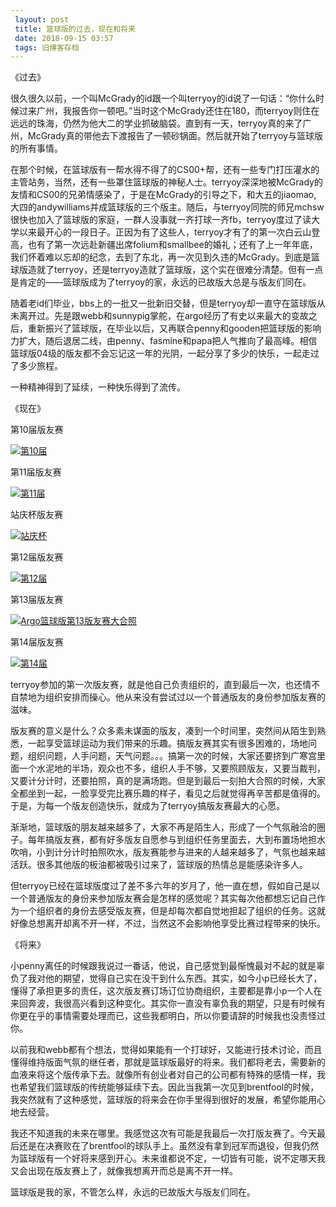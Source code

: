```yaml
---
 layout: post
 title: 篮球版的过去，现在和将来
 date: 2018-09-15 03:57
 tags: 旧博客存档
---
```

《过去》

很久很久以前，一个叫McGrady的id跟一个叫terryoy的id说了一句话：“你什么时候过来广州，我报告你一顿吧。”当时这个McGrady还住在180，而terryoy则住在远远的珠海，仍然为他大二的学业抓破脑袋。直到有一天，terryoy真的来了广州，McGrady真的带他去下渡报告了一顿砂锅面。然后就开始了terryoy与篮球版的所有事情。

在那个时候，在篮球版有一帮水得不得了的CS00+帮，还有一些专门打压灌水的主管站务，当然，还有一些罩住篮球版的神秘人士。terryoy深深地被McGrady的友情和CS00的兄弟情感染了，于是在McGrady的引导之下，和大五的jiaomao,
大四的andywilliams并成篮球版的三个版主。随后，与terryoy同院的师兄mchsw很快也加入了篮球版的家庭，一群人没事就一齐打球一齐fb，terryoy度过了读大学以来最开心的一段日子。正因为有了这些人，terryoy才有了的第一次白云山登高，也有了第一次远赴新疆出席folium和smallbee的婚礼；还有了上一年年底，我们怀着难以忘却的纪念，去到了东北，再一次见到久违的McGrady。到底是篮球版造就了terryoy，还是terryoy造就了篮球版，这个实在很难分清楚。但有一点是肯定的——篮球版成为了terryoy的家，永远的已故版大总是与版友们同在。

随着老id们毕业，bbs上的一批又一批新旧交替，但是terryoy却一直守在篮球版从未离开过。先是跟webb和sunnypig掌舵，在argo经历了有史以来最大的变故之后，重新振兴了篮球版，在毕业以后，又再联合penny和gooden把篮球版的影响力扩大，随后退居二线，由penny、fasmine和papa把人气推向了最高峰。相信篮球版04级的版友都不会忘记这一年的光阴，一起分享了多少的快乐，一起走过了多少旅程。

一种精神得到了延续，一种快乐得到了流传。



《现在》

第10届版友赛

[![第10届](http://imglf4.nosdn0.126.net/img/d3RhVFdGTXZTU3FWYjUvU0NEZTFhcE9EK2FtSlRnc3dtejNwMG90Q3N6WWo5eVEvM3k2VzJnPT0.jpg)](http://imglf4.nosdn0.126.net/img/d3RhVFdGTXZTU3FWYjUvU0NEZTFhcE9EK2FtSlRnc3dtejNwMG90Q3N6WWo5eVEvM3k2VzJnPT0.jpg)

第11届版友赛

[![第11届](http://imglf5.nosdn0.126.net/img/d3RhVFdGTXZTU3FWYjUvU0NEZTFhcnYzcWlxM0cxa0F1VU9RdWd2RWo0Z0NaUElqYmlQRVV3PT0.jpg)](http://imglf5.nosdn0.126.net/img/d3RhVFdGTXZTU3FWYjUvU0NEZTFhcnYzcWlxM0cxa0F1VU9RdWd2RWo0Z0NaUElqYmlQRVV3PT0.jpg)

站庆杯版友赛

[![站庆杯](http://imglf3.nosdn0.126.net/img/d3RhVFdGTXZTU3FWYjUvU0NEZTFhdThFbnBLdkprcEo4elM5bVd6eW5tU0FNTDJjOWhVeUxnPT0.jpg)](http://imglf3.nosdn0.126.net/img/d3RhVFdGTXZTU3FWYjUvU0NEZTFhdThFbnBLdkprcEo4elM5bVd6eW5tU0FNTDJjOWhVeUxnPT0.jpg)

第12届版友赛

[![第12届](http://imglf3.nosdn0.126.net/img/d3RhVFdGTXZTU3FWYjUvU0NEZTFhbFBmeFl0WmZZc2YrWmVsakI4bWJSUE5JOXVFRG9xUDRnPT0.jpg)](http://imglf3.nosdn0.126.net/img/d3RhVFdGTXZTU3FWYjUvU0NEZTFhbFBmeFl0WmZZc2YrWmVsakI4bWJSUE5JOXVFRG9xUDRnPT0.jpg)

第13届版友赛

[![Argo篮球版第13版友赛大合照](http://imglf4.nosdn0.126.net/img/d3RhVFdGTXZTU3FWYjUvU0NEZTFhdXFIQ0F3ZThZS21lRVBiWWl5T05uR0NkNVl4ZktUaVd3PT0.jpg)](http://imglf4.nosdn0.126.net/img/d3RhVFdGTXZTU3FWYjUvU0NEZTFhdXFIQ0F3ZThZS21lRVBiWWl5T05uR0NkNVl4ZktUaVd3PT0.jpg)

第14届版友赛

[![第14届](http://imglf3.nosdn0.126.net/img/d3RhVFdGTXZTU3FWYjUvU0NEZTFhbjA2SHYvOURhdDlwSEV3THo5R1NvYy8vNCtiSlpzMVJnPT0.jpg)](http://imglf3.nosdn0.126.net/img/d3RhVFdGTXZTU3FWYjUvU0NEZTFhbjA2SHYvOURhdDlwSEV3THo5R1NvYy8vNCtiSlpzMVJnPT0.jpg)

terryoy参加的第一次版友赛，就是他自己负责组织的，直到最后一次，也还情不自禁地为组织安排而操心。他从来没有尝试过以一个普通版友的身份参加版友赛的滋味。

版友赛的意义是什么？众多素未谋面的版友，凑到一个时间里，突然间从陌生到熟悉，一起享受篮球运动为我们带来的乐趣。搞版友赛其实有很多困难的，场地问题，组织问题，人手问题，天气问题。。。搞第一次的时候，大家还要挤到广寒宫里面一个水泥地的半场，观众也不多，组织人手不够，又要照顾版友，又要当裁判，又要计分计时，还要拍照，真的是满场跑。但是到最后一刻拍大合照的时候，大家全都坐到一起，一脸享受完比赛乐趣的样子，看见之后就觉得再辛苦都是值得的。于是，为每一个版友创造快乐，就成为了terryoy搞版友赛最大的心愿。

渐渐地，篮球版的朋友越来越多了，大家不再是陌生人，形成了一个气氛融洽的圈子。每年搞版友赛，都有好多版友自愿参与到组织任务里面去，大到布置场地担水吹哨，小到计分计时拍照吹水，版友赛能参与进来的人越来越多了，气氛也越来越活跃。很多其他版的板油都被吸引过来了，篮球版的热情总是能感染许多人。

但terryoy已经在篮球版度过了差不多六年的岁月了，他一直在想，假如自己是以一个普通版友的身份来参加版友赛会是怎样的感觉呢？其实每次他都想忘记自己作为一个组织者的身份去感受版友赛，但是却每次都自觉地担起了组织的任务。这就好像总想离开却离不开一样，不过，当然这不会影响他享受比赛过程带来的快乐。



《将来》

小penny离任的时候跟我说过一番话，他说，自己感觉到最惭愧最对不起的就是辜负了我对他的期望，觉得自己实在没干到什么东西。其实，如今小p已经长大了，懂得了承担更多的责任，这次版友赛订场订位协商组织，主要都是靠小p一个人在来回奔波，我很高兴看到这种变化。其实你一直没有辜负我的期望，只是有时候有你更在乎的事情需要处理而已，这些我都明白，所以你要请辞的时候我也没责怪过你。

以前我和webb都有个想法，觉得如果能有一个打球好，又能进行技术讨论，而且懂得维持版面气氛的继任者，那就是篮球版最好的将来。我们都将老去，需要新的血液来将这个版传承下去。就像所有创业者对自己的公司都有特殊的感情一样，我也希望我们篮球版的传统能够延续下去。因此当我第一次见到brentfool的时候，我突然就有了这种感觉，篮球版的将来会在你手里得到很好的发展，希望你能用心地去经营。

我还不知道我的未来在哪里。我感觉这次有可能是我最后一次打版友赛了。今天最后还是在决赛败在了brentfool的球队手上。虽然没有拿到冠军而退役，但我仍然为篮球版有一个好将来感到开心。未来谁都说不定，一切皆有可能，说不定哪天我又会出现在版友赛上了，就像我想离开而总是离不开一样。

篮球版是我的家，不管怎么样，永远的已故版大与版友们同在。

